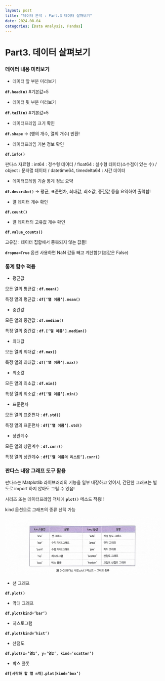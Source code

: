 ```yaml
---
layout: post
title: "데이터 분석 : Part.3 데이터 살펴보기"
date: 2024-08-04
categories: [Data Analysis, Pandas]
---
```

# Part3. 데이터 살펴보기

### 데이터 내용 미리보기

- 데이터 앞 부분 미리보기

**`df.head(n)`**           #기본값=5

- 데이터 뒷 부분 미리보기

**`df.tail(n)`**            #기본값=5 

- 데이터프레임 크기 확인

**`df.shape`** → (행의 개수, 열의 개수) 반환!

- 데이터프레임 기본 정보 확인

**`df.info()`**

판다스 자료형 : int64 : 정수형 데이터 / float64 : 실수형 데이터(소수점이 있는 수) / object : 문자열 데이터 / datetime64, timedelta64 : 시간 데이터

- 데이터프레임 기술 통계 정보 요약

**`df.describe()`** → 평균, 표준편차, 최대값, 최소값, 중간값 등을 요약하여 출력함!

- 열 데이터 개수 확인

**`df.count()`**

- 열 데이터의 고유값 개수 확인

**`df.value_counts()`**

고유값 : 데이터 집합에서 중복되지 않는 값들!

**`dropna=True`** 옵션 사용하면 NaN 값들 빼고 계산함(기본값은 False)

### 통계 함수 적용

- 평균값

모든 열의 평균값 : **`df.mean()`**

특정 열의 평균값 : **`df[’열 이름’].mean()`**

- 중간값

모든 열의 중간값 : **`df.median()`**

특정 열의 중간값 : **`df.[’열 이름’].median()`**

- 최대값

모든 열의 최대값 : **`df.max()`**

특정 열의 최대값 : **`df[’열 이름’].max()`**

- 최소값

모든 열의 최소값 : **`df.min()`**

특정 열의 최소값 : **`df[’열 이름’].min()`**

- 표준편차

모든 열의 표준편차 : **`df.std()`**

특정 열의 표준편차 : **`df[’열 이름’].std()`**

- 상관계수

모든 열의 상관계수 : **`df.corr()`**

특정 열의 상관계수 : **`df[’열 이름의 리스트’].corr()`**

### 판다스 내장 그래프 도구 활용

판다스는 Matplotlib 라이브러리의 기능을 일부 내장하고 있어서, 간단한 그래프는 별도로 import 하지 않아도 그릴 수 있음!

시리즈 또는 데이터프레임 객체에 **`plot()`** 메소드 적용!!

kind 옵션으로 그래프의 종류 선택 가능

![1.png](/assets/img/posts/PANDAS/part3/1.png)

- 선 그래프

**`df.plot()`**

- 막대 그래프

**`df.plot(kind=’bar’)`**

- 히스토그램

**`df.plot(kind=’hist’)`**

- 산점도

**`df.plot(x=’열1’, y=’열2’, kind=’scatter’)`**

- 박스 플롯

**`df[시각화 할 열 n개].plot(kind=’box’)`**